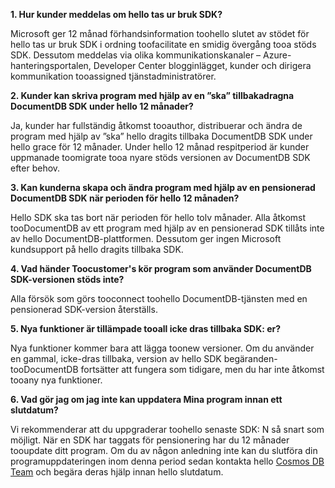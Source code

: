 **1. Hur kunder meddelas om hello tas ur bruk SDK?**

Microsoft ger 12 månad förhandsinformation toohello slutet av stödet för hello tas ur bruk SDK i ordning toofacilitate en smidig övergång tooa stöds SDK. Dessutom meddelas via olika kommunikationskanaler – Azure-hanteringsportalen, Developer Center blogginlägget, kunder och dirigera kommunikation tooassigned tjänstadministratörer.

**2. Kunder kan skriva program med hjälp av en ”ska” tillbakadragna DocumentDB SDK under hello 12 månader?** 

Ja, kunder har fullständig åtkomst tooauthor, distribuerar och ändra de program med hjälp av ”ska” hello dragits tillbaka DocumentDB SDK under hello grace för 12 månader. Under hello 12 månad respitperiod är kunder uppmanade toomigrate tooa nyare stöds versionen av DocumentDB SDK efter behov.

**3. Kan kunderna skapa och ändra program med hjälp av en pensionerad DocumentDB SDK när perioden för hello 12 månaden?**

Hello SDK ska tas bort när perioden för hello tolv månader. Alla åtkomst tooDocumentDB av ett program med hjälp av en pensionerad SDK tillåts inte av hello DocumentDB-plattformen. Dessutom ger ingen Microsoft kundsupport på hello dragits tillbaka SDK.

**4. Vad händer Toocustomer's kör program som använder DocumentDB SDK-versionen stöds inte?**

Alla försök som görs tooconnect toohello DocumentDB-tjänsten med en pensionerad SDK-version återställs. 

**5. Nya funktioner är tillämpade tooall icke dras tillbaka SDK: er?**

Nya funktioner kommer bara att lägga toonew versioner. Om du använder en gammal, icke-dras tillbaka, version av hello SDK begäranden-tooDocumentDB fortsätter att fungera som tidigare, men du har inte åtkomst tooany nya funktioner.  

**6. Vad gör jag om jag inte kan uppdatera Mina program innan ett slutdatum?**

Vi rekommenderar att du uppgraderar toohello senaste SDK: N så snart som möjligt. När en SDK har taggats för pensionering har du 12 månader tooupdate ditt program. Om du av någon anledning inte kan du slutföra din programuppdateringen inom denna period sedan kontakta hello [Cosmos DB Team](mailto:askcosmosdb@microsoft.com) och begära deras hjälp innan hello slutdatum.

